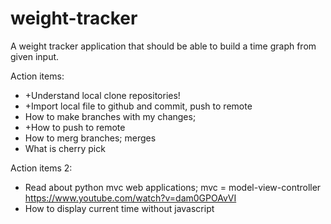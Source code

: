 # weight-tracker
A weight tracker application that should be able to build a time graph from given input.

Action items:
* +Understand local clone repositories!
* +Import local file to github and commit, push to remote
* How to make branches with my changes; 
* +How to push to remote
* How to merg branches; merges
* What is cherry pick

Action items 2:
* Read about python mvc web applications; mvc = model-view-controller
https://www.youtube.com/watch?v=dam0GPOAvVI
* How to display current time without javascript